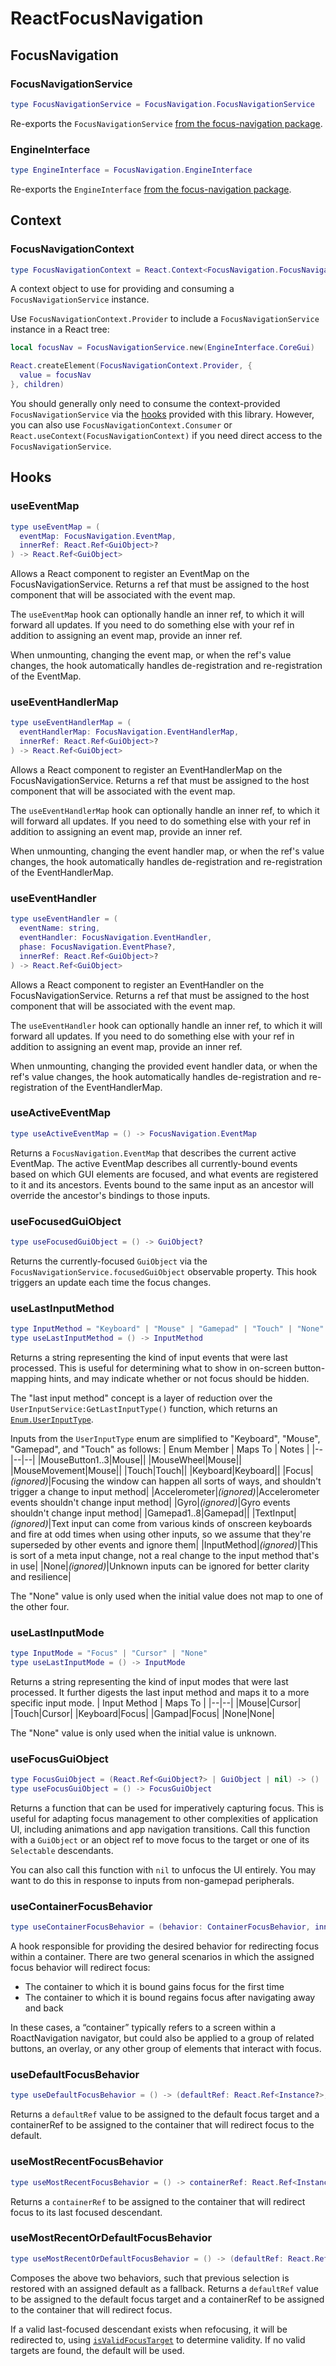 # ReactFocusNavigation

## FocusNavigation

### FocusNavigationService
```lua
type FocusNavigationService = FocusNavigation.FocusNavigationService
```
Re-exports the `FocusNavigationService` [from the focus-navigation package](../focus-navigation/README.md#focusnavigationservice).

### EngineInterface
```lua
type EngineInterface = FocusNavigation.EngineInterface
```
Re-exports the `EngineInterface` [from the focus-navigation package](../focus-navigation/README.md#engineinterface).

## Context

### FocusNavigationContext
```lua
type FocusNavigationContext = React.Context<FocusNavigation.FocusNavigationService?>
```
A context object to use for providing and consuming a `FocusNavigationService` instance.

Use `FocusNavigationContext.Provider` to include a `FocusNavigationService` instance in a React tree:
```lua
local focusNav = FocusNavigationService.new(EngineInterface.CoreGui)

React.createElement(FocusNavigationContext.Provider, {
  value = focusNav
}, children)
```

You should generally only need to consume the context-provided `FocusNavigationService` via the [hooks](#hooks) provided with this library. However, you can also use `FocusNavigationContext.Consumer` or `React.useContext(FocusNavigationContext)` if you need direct access to the `FocusNavigationService`.

## Hooks

### useEventMap
```lua
type useEventMap = (
  eventMap: FocusNavigation.EventMap,
  innerRef: React.Ref<GuiObject>?
) -> React.Ref<GuiObject>
```
Allows a React component to register an EventMap on the FocusNavigationService. Returns a ref that must be assigned to the host component that will be associated with the event map.

The `useEventMap` hook can optionally handle an inner ref, to which it will forward all updates. If you need to do something else with your ref in addition to assigning an event map, provide an inner ref.

When unmounting, changing the event map, or when the ref's value changes, the hook automatically handles de-registration and re-registration of the EventMap.

### useEventHandlerMap
```lua
type useEventHandlerMap = (
  eventHandlerMap: FocusNavigation.EventHandlerMap,
  innerRef: React.Ref<GuiObject>?
) -> React.Ref<GuiObject>
```
Allows a React component to register an EventHandlerMap on the FocusNavigationService. Returns a ref that must be assigned to the host component that will be associated with the event map.

The `useEventHandlerMap` hook can optionally handle an inner ref, to which it will forward all updates. If you need to do something else with your ref in addition to assigning an event map, provide an inner ref.

When unmounting, changing the event handler map, or when the ref's value changes, the hook automatically handles de-registration and re-registration of the EventHandlerMap.

### useEventHandler
```lua
type useEventHandler = (
  eventName: string,
  eventHandler: FocusNavigation.EventHandler,
  phase: FocusNavigation.EventPhase?,
  innerRef: React.Ref<GuiObject>?
) -> React.Ref<GuiObject>
```
Allows a React component to register an EventHandler on the FocusNavigationService. Returns a ref that must be assigned to the host component that will be associated with the event map.

The `useEventHandler` hook can optionally handle an inner ref, to which it will forward all updates. If you need to do something else with your ref in addition to assigning an event map, provide an inner ref.

When unmounting, changing the provided event handler data, or when the ref's value changes, the hook automatically handles de-registration and re-registration of the EventHandlerMap.

### useActiveEventMap
```lua
type useActiveEventMap = () -> FocusNavigation.EventMap
```
Returns a `FocusNavigation.EventMap` that describes the current active EventMap. The active EventMap describes all currently-bound events based on which GUI elements are focused, and what events are registered to it and its ancestors. Events bound to the same input as an ancestor will override the ancestor's bindings to those inputs.

### useFocusedGuiObject
```lua
type useFocusedGuiObject = () -> GuiObject?
```
Returns the currently-focused `GuiObject` via the `FocusNavigationService.focusedGuiObject` observable property. This hook triggers an update each time the focus changes.

### useLastInputMethod
```lua
type InputMethod = "Keyboard" | "Mouse" | "Gamepad" | "Touch" | "None"
type useLastInputMethod = () -> InputMethod
```
Returns a string representing the kind of input events that were last processed. This is useful for determining what to show in on-screen button-mapping hints, and may indicate whether or not focus should be hidden.

The "last input method" concept is a layer of reduction over the `UserInputService:GetLastInputType()` function, which returns an [`Enum.UserInputType`](https://create.roblox.com/docs/reference/engine/enums/UserInputType).

Inputs from the `UserInputType` enum are simplified to "Keyboard", "Mouse", "Gamepad", and "Touch" as follows:
| Enum Member | Maps To | Notes |
|--|--|--|
|MouseButton1..3|Mouse||
|MouseWheel|Mouse||
|MouseMovement|Mouse||
|Touch|Touch||
|Keyboard|Keyboard||
|Focus|_(ignored)_|Focusing the window can happen all sorts of ways, and shouldn't trigger a change to input method|
|Accelerometer|_(ignored)_|Accelerometer events shouldn't change input method|
|Gyro|_(ignored)_|Gyro events shouldn't change input method|
|Gamepad1..8|Gamepad||
|TextInput|_(ignored)_|Text input can come from various kinds of onscreen keyboards and fire at odd times when using other inputs, so we assume that they're superseded by other events and ignore them|
|InputMethod|_(ignored)_|This is sort of a meta input change, not a real change to the input method that's in use|
|None|_(ignored)_|Unknown inputs can be ignored for better clarity and resilience|

The "None" value is only used when the initial value does not map to one of the other four.

### useLastInputMode
```lua
type InputMode = "Focus" | "Cursor" | "None"
type useLastInputMode = () -> InputMode
```
Returns a string representing the kind of input modes that were last processed. It further digests the last input method and maps it to a more specific input mode. 
| Input Method | Maps To |
|--|--|
|Mouse|Cursor|
|Touch|Cursor|
|Keyboard|Focus|
|Gampad|Focus|
|None|None|

The "None" value is only used when the initial value is unknown.

### useFocusGuiObject
```lua
type FocusGuiObject = (React.Ref<GuiObject?> | GuiObject | nil) -> ()
type useFocusGuiObject = () -> FocusGuiObject
```
Returns a function that can be used for imperatively capturing focus. This is useful for adapting focus management to other complexities of application UI, including animations and app navigation transitions. Call this function with a `GuiObject` or an object ref to move focus to the target or one of its `Selectable` descendants.

You can also call this function with `nil` to unfocus the UI entirely. You may want to do this in response to inputs from non-gamepad peripherals.

### useContainerFocusBehavior
```lua
type useContainerFocusBehavior = (behavior: ContainerFocusBehavior, innerRef: React.Ref?) -> React.Ref
```
A hook responsible for providing the desired behavior for redirecting focus within a container. There are two general scenarios in which the assigned focus behavior will redirect focus:
* The container to which it is bound gains focus for the first time
* The container to which it is bound regains focus after navigating away and back

In these cases, a “container” typically refers to a screen within a RoactNavigation navigator, but could also be applied to a group of related buttons, an overlay, or any other group of elements that interact with focus.

### useDefaultFocusBehavior
```lua
type useDefaultFocusBehavior = () -> (defaultRef: React.Ref<Instance?>, containerRef: React.Ref<Instance?>)
```
Returns a `defaultRef` value to be assigned to the default focus target and a containerRef to be assigned to the container that will redirect focus to the default.

### useMostRecentFocusBehavior
```lua
type useMostRecentFocusBehavior = () -> containerRef: React.Ref<Instance?>
```
Returns a `containerRef` to be assigned to the container that will redirect focus to its last focused descendant.

### useMostRecentOrDefaultFocusBehavior
```lua
type useMostRecentOrDefaultFocusBehavior = () -> (defaultRef: React.Ref<Instance?>, containerRef: React.Ref<Instance?>)
```
Composes the above two behaviors, such that previous selection is restored with an assigned default as a fallback. Returns a `defaultRef` value to be assigned to the default focus target and a containerRef to be assigned to the container that will redirect focus.

If a valid last-focused descendant exists when refocusing, it will be redirected to, using [`isValidFocusTarget`](../focus-navigation/README.md#isvalidfocustarget) to determine validity. If no valid targets are found, the default will be used.
